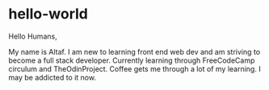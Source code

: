 # hello-world

Hello Humans,

My name is Altaf. I am new to learning front end web dev and am striving to become a full stack developer.
Currently learning through FreeCodeCamp circulum and TheOdinProject.
Coffee gets me through a lot of my learning. I may be addicted to it now.
